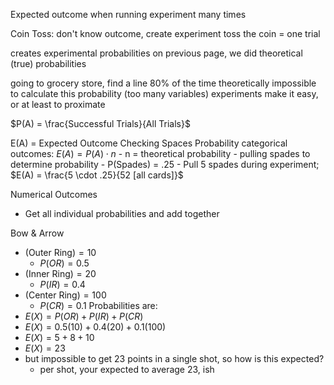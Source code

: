 Expected outcome when running experiment many times

Coin Toss: don't know outcome, create experiment
toss the coin = one trial 

creates experimental probabilities
on previous page, we did theoretical (true) probabilities

going to grocery store, find a line 80% of the time
theoretically impossible to calculate this probability (too many variables)
experiments make it easy, or at least to proximate

$P(A) = \frac{Successful Trials}{All Trials}$

E(A) = Expected Outcome
Checking Spaces Probability
categorical outcomes: $E(A) = P(A) \cdot n$
	- n = theoretical probability
	- pulling spades to determine probability
	- P(Spades) = .25
	- Pull 5 spades during experiment; $E(A) = \frac{5 \cdot .25}{52 [all cards]}$

Numerical Outcomes
- Get all individual probabilities and add together

Bow & Arrow
- $(\text{Outer Ring}) = 10$
	- $P(OR) = 0.5$
- $(\text{Inner Ring}) = 20$
	- $P(IR) = 0.4$
- $(\text{Center Ring}) = 100$
	- $P(CR) = 0.1$
Probabilities are:
- $E(X) = P(OR) + P(IR) + P(CR)$
- $E(X) = 0.5(10) + 0.4(20) + 0.1(100)$
- $E(X) = 5 + 8 + 10$
- $E(X) = 23$
- but impossible to get 23 points in a single shot, so how is this expected?
	- per shot, your expected to average 23, ish
